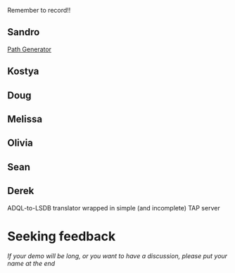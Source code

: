 Remember to record!!

## Sandro

[Path Generator](path_generator.ipynb)

## Kostya

## Doug

## Melissa

## Olivia

## Sean

## Derek

ADQL-to-LSDB translator wrapped in simple (and incomplete) TAP server

# Seeking feedback

_If your demo will be long, or you want to have a discussion, please put your name at the end_
